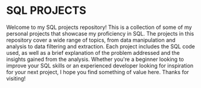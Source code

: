 # SQL PROJECTS
Welcome to my SQL projects repository! This is a collection of some of my personal projects that showcase my proficiency in SQL. 
The projects in this repository cover a wide range of topics, from data manipulation and analysis to data filtering and extraction. 
Each project includes the SQL code used, as well as a brief explanation of the problem addressed and the insights gained from the analysis. 
Whether you're a beginner looking to improve your SQL skills or an experienced developer looking for inspiration for your next project, 
I hope you find something of value here. Thanks for visiting!
